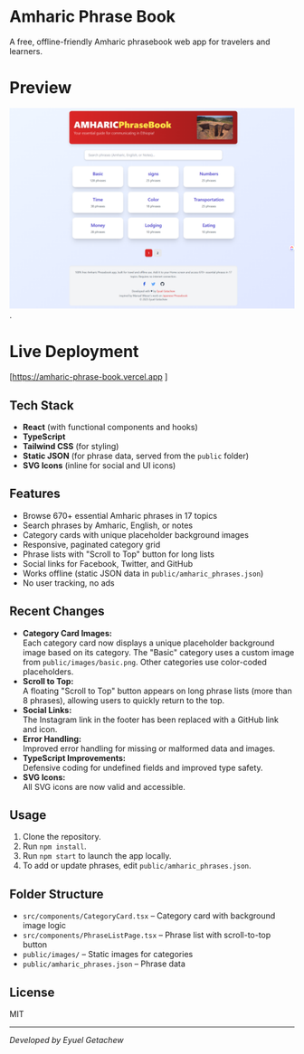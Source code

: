 # Amharic Phrase Book

A free, offline-friendly Amharic phrasebook web app for travelers and learners.

# Preview
![Preview Screenshot 1](/public/images/screenshot-amharicphrasebook-webapp.png).

# Live Deployment
[https://amharic-phrase-book.vercel.app
]
## Tech Stack

- **React** (with functional components and hooks)
- **TypeScript**
- **Tailwind CSS** (for styling)
- **Static JSON** (for phrase data, served from the `public` folder)
- **SVG Icons** (inline for social and UI icons)

## Features

- Browse 670+ essential Amharic phrases in 17 topics
- Search phrases by Amharic, English, or notes
- Category cards with unique placeholder background images
- Responsive, paginated category grid
- Phrase lists with "Scroll to Top" button for long lists
- Social links for Facebook, Twitter, and GitHub
- Works offline (static JSON data in `public/amharic_phrases.json`)
- No user tracking, no ads

## Recent Changes

- **Category Card Images:**  
  Each category card now displays a unique placeholder background image based on its category. The "Basic" category uses a custom image from `public/images/basic.png`. Other categories use color-coded placeholders.
- **Scroll to Top:**  
  A floating "Scroll to Top" button appears on long phrase lists (more than 8 phrases), allowing users to quickly return to the top.
- **Social Links:**  
  The Instagram link in the footer has been replaced with a GitHub link and icon.
- **Error Handling:**  
  Improved error handling for missing or malformed data and images.
- **TypeScript Improvements:**  
  Defensive coding for undefined fields and improved type safety.
- **SVG Icons:**  
  All SVG icons are now valid and accessible.

## Usage

1. Clone the repository.
2. Run `npm install`.
3. Run `npm start` to launch the app locally.
4. To add or update phrases, edit `public/amharic_phrases.json`.

## Folder Structure

- `src/components/CategoryCard.tsx` – Category card with background image logic
- `src/components/PhraseListPage.tsx` – Phrase list with scroll-to-top button
- `public/images/` – Static images for categories
- `public/amharic_phrases.json` – Phrase data

## License

MIT

---

*Developed by Eyuel Getachew*